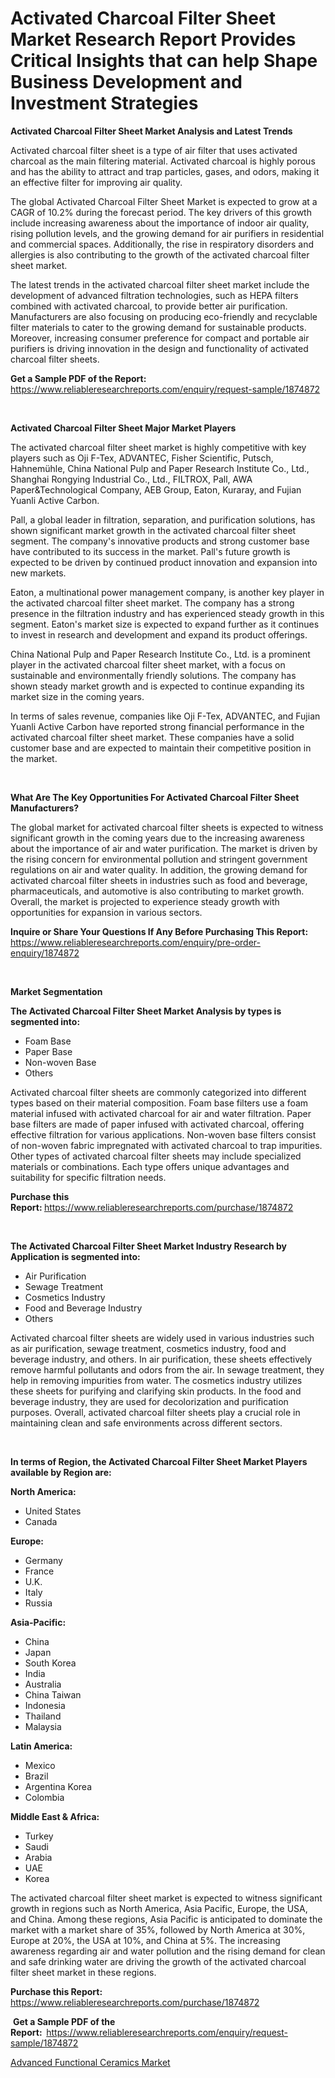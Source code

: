 <p><h1>Activated Charcoal Filter Sheet Market Research Report Provides Critical Insights that can help Shape Business Development and Investment Strategies</h1></p><p><strong>Activated Charcoal Filter Sheet Market Analysis and Latest Trends</strong></p>
<p><p>Activated charcoal filter sheet is a type of air filter that uses activated charcoal as the main filtering material. Activated charcoal is highly porous and has the ability to attract and trap particles, gases, and odors, making it an effective filter for improving air quality.</p><p>The global Activated Charcoal Filter Sheet Market is expected to grow at a CAGR of 10.2% during the forecast period. The key drivers of this growth include increasing awareness about the importance of indoor air quality, rising pollution levels, and the growing demand for air purifiers in residential and commercial spaces. Additionally, the rise in respiratory disorders and allergies is also contributing to the growth of the activated charcoal filter sheet market.</p><p>The latest trends in the activated charcoal filter sheet market include the development of advanced filtration technologies, such as HEPA filters combined with activated charcoal, to provide better air purification. Manufacturers are also focusing on producing eco-friendly and recyclable filter materials to cater to the growing demand for sustainable products. Moreover, increasing consumer preference for compact and portable air purifiers is driving innovation in the design and functionality of activated charcoal filter sheets.</p></p>
<p><strong>Get a Sample PDF of the Report:&nbsp;</strong> <a href="https://www.reliableresearchreports.com/enquiry/request-sample/1874872">https://www.reliableresearchreports.com/enquiry/request-sample/1874872</a></p>
<p>&nbsp;</p>
<p><strong>Activated Charcoal Filter Sheet Major Market Players</strong></p>
<p><p>The activated charcoal filter sheet market is highly competitive with key players such as Oji F-Tex, ADVANTEC, Fisher Scientific, Putsch, Hahnemühle, China National Pulp and Paper Research Institute Co., Ltd., Shanghai Rongying Industrial Co., Ltd., FILTROX, Pall, AWA Paper&Technological Company, AEB Group, Eaton, Kuraray, and Fujian Yuanli Active Carbon.</p><p>Pall, a global leader in filtration, separation, and purification solutions, has shown significant market growth in the activated charcoal filter sheet segment. The company's innovative products and strong customer base have contributed to its success in the market. Pall's future growth is expected to be driven by continued product innovation and expansion into new markets.</p><p>Eaton, a multinational power management company, is another key player in the activated charcoal filter sheet market. The company has a strong presence in the filtration industry and has experienced steady growth in this segment. Eaton's market size is expected to expand further as it continues to invest in research and development and expand its product offerings.</p><p>China National Pulp and Paper Research Institute Co., Ltd. is a prominent player in the activated charcoal filter sheet market, with a focus on sustainable and environmentally friendly solutions. The company has shown steady market growth and is expected to continue expanding its market size in the coming years.</p><p>In terms of sales revenue, companies like Oji F-Tex, ADVANTEC, and Fujian Yuanli Active Carbon have reported strong financial performance in the activated charcoal filter sheet market. These companies have a solid customer base and are expected to maintain their competitive position in the market.</p></p>
<p>&nbsp;</p>
<p><strong>What Are The Key Opportunities For Activated Charcoal Filter Sheet Manufacturers?</strong></p>
<p><p>The global market for activated charcoal filter sheets is expected to witness significant growth in the coming years due to the increasing awareness about the importance of air and water purification. The market is driven by the rising concern for environmental pollution and stringent government regulations on air and water quality. In addition, the growing demand for activated charcoal filter sheets in industries such as food and beverage, pharmaceuticals, and automotive is also contributing to market growth. Overall, the market is projected to experience steady growth with opportunities for expansion in various sectors.</p></p>
<p><strong>Inquire or Share Your Questions If Any Before Purchasing This Report:</strong> <a href="https://www.reliableresearchreports.com/enquiry/pre-order-enquiry/1874872">https://www.reliableresearchreports.com/enquiry/pre-order-enquiry/1874872</a></p>
<p>&nbsp;</p>
<p><strong>Market Segmentation</strong></p>
<p><strong>The Activated Charcoal Filter Sheet Market Analysis by types is segmented into:</strong></p>
<p><ul><li>Foam Base</li><li>Paper Base</li><li>Non-woven Base</li><li>Others</li></ul></p>
<p><p>Activated charcoal filter sheets are commonly categorized into different types based on their material composition. Foam base filters use a foam material infused with activated charcoal for air and water filtration. Paper base filters are made of paper infused with activated charcoal, offering effective filtration for various applications. Non-woven base filters consist of non-woven fabric impregnated with activated charcoal to trap impurities. Other types of activated charcoal filter sheets may include specialized materials or combinations. Each type offers unique advantages and suitability for specific filtration needs.</p></p>
<p><strong>Purchase this Report:&nbsp;</strong><a href="https://www.reliableresearchreports.com/purchase/1874872">https://www.reliableresearchreports.com/purchase/1874872</a></p>
<p>&nbsp;</p>
<p><strong>The Activated Charcoal Filter Sheet Market Industry Research by Application is segmented into:</strong></p>
<p><ul><li>Air Purification</li><li>Sewage Treatment</li><li>Cosmetics Industry</li><li>Food and Beverage Industry</li><li>Others</li></ul></p>
<p><p>Activated charcoal filter sheets are widely used in various industries such as air purification, sewage treatment, cosmetics industry, food and beverage industry, and others. In air purification, these sheets effectively remove harmful pollutants and odors from the air. In sewage treatment, they help in removing impurities from water. The cosmetics industry utilizes these sheets for purifying and clarifying skin products. In the food and beverage industry, they are used for decolorization and purification purposes. Overall, activated charcoal filter sheets play a crucial role in maintaining clean and safe environments across different sectors.</p></p>
<p>&nbsp;</p>
<p><strong>In terms of Region, the Activated Charcoal Filter Sheet Market Players available by Region are:</strong></p>
<p>
    <p> <strong> North America: </strong>
        <ul>
            <li>United States</li>
            <li>Canada</li>
        </ul>
        </p> 
    <p> <strong> Europe: </strong>
        <ul>
            <li>Germany</li>
            <li>France</li>
            <li>U.K.</li>
            <li>Italy</li>
            <li>Russia</li>
        </ul>
        </p> 
    <p> <strong> Asia-Pacific: </strong>
        <ul>
            <li>China</li>
            <li>Japan</li>
            <li>South Korea</li>
            <li>India</li>
            <li>Australia</li>
            <li>China Taiwan</li>
            <li>Indonesia</li>
            <li>Thailand</li>
            <li>Malaysia</li>
        </ul>
        </p> 
    <p> <strong> Latin America: </strong>
        <ul>
            <li>Mexico</li>
            <li>Brazil</li>
            <li>Argentina Korea</li>
            <li>Colombia</li>
        </ul>
        </p> 
    <p> <strong> Middle East & Africa: </strong>
        <ul>
            <li>Turkey</li>
            <li>Saudi</li>
            <li>Arabia</li>
            <li>UAE</li>
            <li>Korea</li>
        </ul>
    </p>
    </p>
<p><p>The activated charcoal filter sheet market is expected to witness significant growth in regions such as North America, Asia Pacific, Europe, the USA, and China. Among these regions, Asia Pacific is anticipated to dominate the market with a market share of 35%, followed by North America at 30%, Europe at 20%, the USA at 10%, and China at 5%. The increasing awareness regarding air and water pollution and the rising demand for clean and safe drinking water are driving the growth of the activated charcoal filter sheet market in these regions.</p></p>
<p><strong>Purchase this Report: </strong><a href="https://www.reliableresearchreports.com/purchase/1874872">https://www.reliableresearchreports.com/purchase/1874872</a></p>
<p>&nbsp;<strong>Get a Sample PDF of the Report:&nbsp;&nbsp;</strong><a href="https://www.reliableresearchreports.com/enquiry/request-sample/1874872">https://www.reliableresearchreports.com/enquiry/request-sample/1874872</a></p>
<p><strong></strong></p>
<p><p><a href="https://meowing-lemming-dd3.notion.site/Advanced-Functional-Ceramics-Market-Size-Global-Industry-Overview-Market-Segmentation-and-Forecast-d98e982d95e24f81a2dfca4753821bb4">Advanced Functional Ceramics Market</a></p></p>